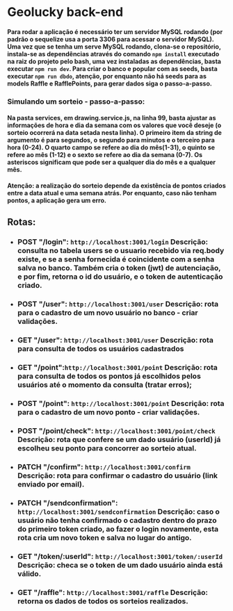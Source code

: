 # Geolucky back-end

#### Para rodar a aplicação é necessário ter um servidor MySQL rodando (por padrão o sequelize usa a porta 3306 para acessar o servidor MySQL). Uma vez que se tenha um serve MySQL rodando, clona-se o repositório, instala-se as dependências através do comando ```npm install``` executado na raiz do projeto pelo bash, uma vez instaladas as dependências, basta executar ```npm run dev```. Para criar o banco e popular com as seeds, basta executar ```npm run dbdo```, atenção, por enquanto não há seeds para as models Raffle e RafflePoints, para gerar dados siga o passo-a-passo.

### Simulando um sorteio - passo-a-passo:
#### Na pasta services, em drawing.service.js, na linha 99, basta ajustar as informações de hora e dia da semana com os valores que você deseje (o sorteio ocorrerá na data setada nesta linha). O primeiro item da string de argumento é para segundos, o segundo para minutos e o terceiro para hora (0-24). O quarto campo se refere ao dia do mês(1-31), o quinto se refere ao mês (1-12) e o sexto se refere ao dia da semana (0-7). Os asteriscos significam que pode ser a qualquer dia do mês e a qualquer mês.
#### Atenção: a realização do sorteio depende da existência de pontos criados entre a data atual e uma semana atrás. Por enquanto, caso não tenham pontos, a aplicação gera um erro.

## Rotas:
- ### POST "/login": ```http://localhost:3001/login``` Descrição: consulta no tabela users se o usuario recebido via req.body existe, e se a senha fornecida é coincidente com a senha salva no banco. Também cria o token (jwt) de autenciação, e por fim, retorna o id do usuário, e o token de autenticação criado.
- ### POST "/user": ```http://localhost:3001/user``` Descrição: rota para o cadastro de um novo usuário no banco - criar validações.
- ### GET "/user": ```http://localhost:3001/user``` Descrição: rota para consulta de todos os usuários cadastrados
- ### GET "/point":```http://localhost:3001/point``` Descrição: rota para consulta de todos os pontos já escolhidos pelos usuários até o momento da consulta (tratar erros);
- ### POST "/point": ```http://localhost:3001/point``` Descrição: rota para o cadastro de um novo ponto - criar validações.
- ### POST "/point/check": ```http://localhost:3001/point/check``` Descrição: rota que confere se um dado usuário (userId) já escolheu seu ponto para concorrer ao sorteio atual.
- ### PATCH "/confirm": ```http://localhost:3001/confirm``` Descrição: rota para confirmar o cadastro do usuário (link enviado por email).
- ### PATCH "/sendconfirmation": ```http://localhost:3001/sendconfirmation``` Descrição: caso o usuário não tenha confirmado o cadastro dentro do prazo do primeiro token criado, ao fazer o login novamente, esta rota cria um novo token e salva no lugar do antigo.
- ### GET "/token/:userId": ```http://localhost:3001/token/:userId``` Descrição: checa se o token de um dado usuário ainda está válido.
- ### GET "/raffle": ```http://localhost:3001/raffle``` Descrição: retorna os dados de todos os sorteios realizados.
